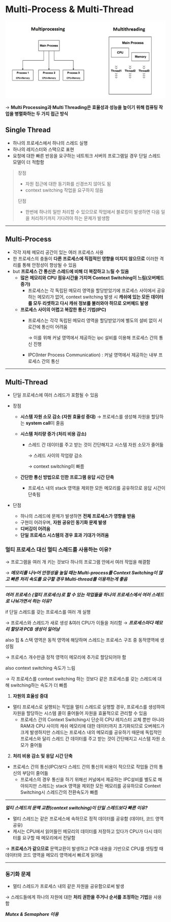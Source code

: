 # Multi-Process & Multi-Thread

![multi-process_multi-thread](/contents/Operating_System/img/multi-process_multi-thread.png)

&rarr; **Multi Processing과 Multi Threading은 효율성과 성능을 높이기 위해 컴퓨팅 작업을 병렬화하는 두 가지 접근 방식**

## Single Thread
- 하나의 프로세스에서 하나의 스레드 실행
- 하나의 레지스터와 스택으로 표현
- 요청에 대한 빠른 반응을 요구하는 네트워크 서버의 프로그램일 경우 단일 스레드 모델이 더 적합함

> 장점
> - 자원 접근에 대한 동기화를 신경쓰지 않아도 됨
> - context switching 작업을 요구하지 않음
>
> 단점
> - 한번에 하나의 일만 처리할 수 있으므로 작업에서 블로킹이 발생하면 다음 일을 처리하기까지 기다려야 하는 문제가 발생함

---
## Multi-Process
- 각각 자체 메모리 공간이 있는 여러 프로세스 사용
- 한 프로세스의 충돌이 **다른 프로세스에 직접적인 영향을 미치지 않으므로** 이러한 격리를 통해 안정성이 향상될 수 있음
- but **프로세스 간 통신은 스레드에 비해 더 복잡하고 느릴 수 있음**
    - **많은 메모리와 CPU 점유시간을 가지며 Context Switching이 느림(오버헤드 증가)**
        - 프로세스는 각 독립된 메모리 영역을 할당받았기에 프로세스 사이에서 공유하는 메모리가 없어, context switching 발생 시 **캐쉬에 있는 모든 데이터를 모두 리셋하고 다시 캐쉬 정보를 불러와야 하므로 오버헤드 발생** 
    - **프로세스 사이의 어렵고 복잡한 통신 기법(IPC)**
        - 프로세스는 각각 독립된 메모리 영역을 할당받았기에 별도의 설비 없이 서로간에 통신이 어려움

          &rarr; 이를 위해 커널 영역에서 제공하는 ipc 설비를 이용해 프로세스 간의 통신 진행
        
        - IPC(Inter Process Communication) : 커널 영역에서 제공하는 내부 프로세스 간의 통신

---
## Multi-Thread
- 단일 프로세스에 여러 스레드가 포함될 수 있음
- 장점
    - **시스템 자원 소모 감소 (자원 효율성 증대)** &rarr; 프로세스를 생성해 자원을 할당하는 **system call**이 줄음
    - **시스템 처리량 증가 (처리 비용 감소)**
        - 스레드 간 데이터를 주고 받는 것이 간단해지고 시스템 자원 소모가 줄어듦

          &rarr; 스레드 사이의 작업량 감소

          &rarr; context switching이 빠름
          
    - **간단한 통신 방법으로 인한 프로그램 응답 시간 단축**
        - 프로세스 내의 stack 영역을 제외한 모든 메모리를 공유하므로 응답 시간이 단축됨

- 단점
    - 하나의 스레드에 문제가 발생하면 **전체 프로세스가 영향을 받음**
    - 구현이 어려우며, **자원 공유인 동기화 문제 발생**
    - **디버깅이 어려움**
    - **단일 프로세스 시스템의 경우 효과 기대가 어려움**
 
### 멀티 프로세스 대신 멀티 스레드를 사용하는 이유?
&rarr; 프로그램을 여러 개 키는 것보다 하나의 프로그램 안에서 여러 작업을 해결함

&rarr; ***메모리를 나누어 안정성을 높일 때는 Multi-process를 Context Switching이 많고 빠른 처리 속도를 요구할 경우 Multi-thread를 이용하는게 좋음***

---
***여러 프로세스 (멀티 프로세스)로 할 수 있는 작업들을 하나의 프로세스에서 여러 스레드로 나눠가면서 하는 이유?***

if 단일 스레드를 갖는 프로세스를 여러 개 실행

&rarr; 프로세스와 스레드가 새로 생성 &여러 CPU가 이들을 처리함 &rarr; ***프로세스마다 메모리 할당과 PCB 생성이 일어남***

also 힙 & 스택 영역은 동적 영역에 해당하며 스레드는 프로세스 구조 중 동적영역에 생성됨 

&rarr; 프로세스 개수만큼 정적 영역이 메모리에 추가로 할당되어야 함

also context switching 속도가 느림 

&rarr; 각 프로세스를 context switching 하는 것보다 같은 프로세스를 갖는 스레드에 대해 switching하는 속도가 더 빠름

1. **자원의 효율성 증대**
- 멀티 프로세스로 실행되는 작업을 멀티 스레드로 실행할 경우, 프로세스를 생성하여 자원을 할당하는 시스템 콜이 줄어들어 자원을 효율적으로 관리할 수 있음
    - 프로세스 간의 Context Switching시 단순히 CPU 레지스터 교체 뿐만 아니라 RAM과 CPU 사이의 캐쉬 메모리에 대한 데이터까지 초기화되므로 오버헤드가 크게 발생하지만 스레드는 프로세스 내의 메모리를 공유하기 때문에 독립적인 프로세스와 달리 스레드 간 데이터를 주고 받는 것이 간단해지고 시스템 자원 소모가 줄어듦
 
2. **처리 비용 감소 및 응답 시간 단축**
- 프로세스 간의 통신(IPC)보다 스레드 간의 통신의 비용이 적으므로 작업들 간의 통신의 부담이 줄어듦
    - 프로세스의 경우 통신을 하기 위해선 커널에서 제공하는 IPC설비를 별도로 해야되지만 스레드는 stack 영역을 제외한 모든 메모리를 공유하므로 Context Switching시 스레드간의 전환속도가 빠름
 
---
***멀티 스레드의 문맥 교환(context switching)이 단일 스레드보다 빠른 이유?***
- 멀티 스레드는 같은 프로세스에 속하므로 정적 데이터를 공유함 (데이터, 코드 영역 공유)
- 캐시는 CPU에서 읽어들인 메모리의 데이터를 저장하고 있다가 CPU가 다시 데이터를 요구할 때 메모리에서 전달함

&rarr; **프로세스가 같으므로** 문맥교환이 발생하고 PCB 내용을 기반으로 CPU를 셋팅할 때 데이터와 코드 영역을 메모리 영역에서 빠르게 읽어옴

---
### 동기화 문제 
- 멀티 스레드가 프로세스 내의 같은 자원을 공유함으로써 발생

&rarr; 스레드들에게 하나의 자원에 대한 **처리 권한을 주거나 순서를 조정하는 기법**을 사용함

***Mutex & Semaphore 이용***
